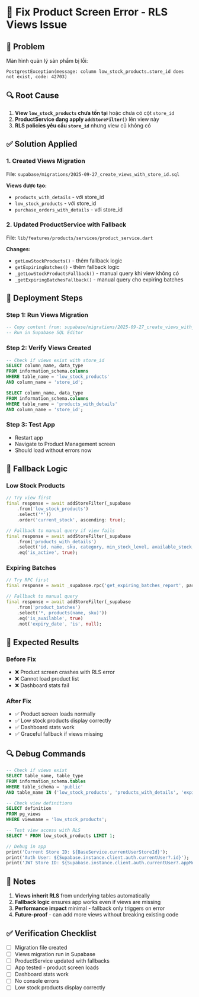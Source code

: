 # 🔧 Fix Product Screen Error - RLS Views Issue

## 🚨 Problem
Màn hình quản lý sản phẩm bị lỗi:
```
PostgrestException(message: column low_stock_products.store_id does not exist, code: 42703)
```

## 🔍 Root Cause
1. **View `low_stock_products` chưa tồn tại** hoặc chưa có cột `store_id`
2. **ProductService đang apply `addStoreFilter()`** lên view này
3. **RLS policies yêu cầu `store_id`** nhưng view cũ không có

## ✅ Solution Applied

### 1. Created Views Migration
File: `supabase/migrations/2025-09-27_create_views_with_store_id.sql`

**Views được tạo:**
- `products_with_details` - với store_id
- `low_stock_products` - với store_id  
- `purchase_orders_with_details` - với store_id

### 2. Updated ProductService with Fallback
File: `lib/features/products/services/product_service.dart`

**Changes:**
- `getLowStockProducts()` - thêm fallback logic
- `getExpiringBatches()` - thêm fallback logic
- `_getLowStockProductsFallback()` - manual query khi view không có
- `_getExpiringBatchesFallback()` - manual query cho expiring batches

## 🚀 Deployment Steps

### Step 1: Run Views Migration
```sql
-- Copy content from: supabase/migrations/2025-09-27_create_views_with_store_id.sql
-- Run in Supabase SQL Editor
```

### Step 2: Verify Views Created
```sql
-- Check if views exist with store_id
SELECT column_name, data_type 
FROM information_schema.columns 
WHERE table_name = 'low_stock_products' 
AND column_name = 'store_id';

SELECT column_name, data_type 
FROM information_schema.columns 
WHERE table_name = 'products_with_details' 
AND column_name = 'store_id';
```

### Step 3: Test App
- Restart app
- Navigate to Product Management screen
- Should load without errors now

## 🔧 Fallback Logic

### Low Stock Products
```dart
// Try view first
final response = await addStoreFilter(_supabase
    .from('low_stock_products')
    .select('*'))
    .order('current_stock', ascending: true);

// Fallback to manual query if view fails
final response = await addStoreFilter(_supabase
    .from('products_with_details')
    .select('id, name, sku, category, min_stock_level, available_stock, company_name, is_active'))
    .eq('is_active', true);
```

### Expiring Batches
```dart
// Try RPC first
final response = await _supabase.rpc('get_expiring_batches_report', params: {'p_months': months});

// Fallback to manual query
final response = await addStoreFilter(_supabase
    .from('product_batches')
    .select('*, products(name, sku)'))
    .eq('is_available', true)
    .not('expiry_date', 'is', null);
```

## 🎯 Expected Results

### Before Fix
- ❌ Product screen crashes with RLS error
- ❌ Cannot load product list
- ❌ Dashboard stats fail

### After Fix
- ✅ Product screen loads normally
- ✅ Low stock products display correctly
- ✅ Dashboard stats work
- ✅ Graceful fallback if views missing

## 🔍 Debug Commands

```sql
-- Check if views exist
SELECT table_name, table_type 
FROM information_schema.tables 
WHERE table_schema = 'public' 
AND table_name IN ('low_stock_products', 'products_with_details', 'expiring_batches');

-- Check view definitions
SELECT definition 
FROM pg_views 
WHERE viewname = 'low_stock_products';

-- Test view access with RLS
SELECT * FROM low_stock_products LIMIT 1;
```

```dart
// Debug in app
print('Current Store ID: ${BaseService.currentUserStoreId}');
print('Auth User: ${Supabase.instance.client.auth.currentUser?.id}');
print('JWT Store ID: ${Supabase.instance.client.auth.currentUser?.appMetadata?['store_id']}');
```

## 📝 Notes

1. **Views inherit RLS** from underlying tables automatically
2. **Fallback logic** ensures app works even if views are missing
3. **Performance impact** minimal - fallback only triggers on error
4. **Future-proof** - can add more views without breaking existing code

## ✅ Verification Checklist

- [ ] Migration file created
- [ ] Views migration run in Supabase
- [ ] ProductService updated with fallbacks
- [ ] App tested - product screen loads
- [ ] Dashboard stats work
- [ ] No console errors
- [ ] Low stock products display correctly
